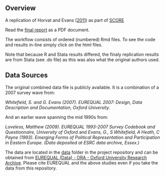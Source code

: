 ## Overview

A replication of Horvat and Evans ([2011](https://doi.org/10.1093/esr/jcq033)) as part of [SCORE](https://www.cos.io/score)

Read the [final report](../Breznau_SCORE_Final_Report.pdf) as a PDF document.

The workflow consists of ordered (numbered) Rmd files. To see the code and results in-line simply click on the html files. 

Note that because R and Stata results differed, the finaly replication results are from Stata (see .do file) as this was also what the original authors used. 

## Data Sources

The original combined data file is publicly available. It is a combination of a 2007 survey wave from:

*Whitefield, S. and G. Evans (2007). EUREQUAL 2007: Design, Data Description and Documentation, Oxford University.*

And an earlier wave spanning the mid 1990s from:

*Loveless, Matthew (2009). EUREQUAL 1993-2007 Survey Codebook and Questionnaire, University of Oxford* and
*Evans, G., S Whitefield, A Heath, C Payne (1993). Emerging Forms of Political Representation and Participation in Eastern Europe. (Data deposited at ESRC data archive, Essex.)*

The data are located in the [data](../data) folder in the project repository and can be obtained from  [EUREQUAL (Data) - ORA - Oxford University Research Archive](https://ora.ox.ac.uk/objects/uuid:cda668b8-a583-43c7-9919-35c0a18db571). Please cite EUREQUAL and the above studies even if you take the data from this repository. 
